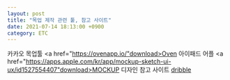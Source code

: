 ```yaml
---
layout: post
title: "목업 제작 관련 퉅, 참고 사이트"
date: 2021-07-14 18:13:00 +0900
category: ETC
---
```


카카오 목업툴 <a href="https://ovenapp.io/"download>Oven</a>
아이패드 어플 <a href="https://apps.apple.com/kr/app/mockup-sketch-ui-ux/id1527554407"download>MOCKUP</a>
디자인 참고 사이트 <a href="https://dribbble.com/shots/popular/mobile" download>dribble</a>
